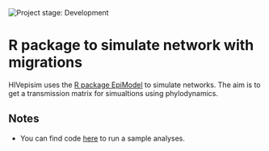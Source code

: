 <img alt="Project stage: Development" src="https://img.shields.io/badge/Project%20Stage-Development-yellowgreen.svg" />

# R package to simulate network with migrations

HIVepisim uses the [R package EpiModel](http://www.epimodel.org/) to simulate networks. 
The aim is to get a transmission matrix for simualtions using phylodynamics.

## Notes

- You can find code [here](https://github.com/thednainus/HIVepisim/blob/master/Analyses/MSM_Demog_Migration_example.R) to run a sample analyses. 


